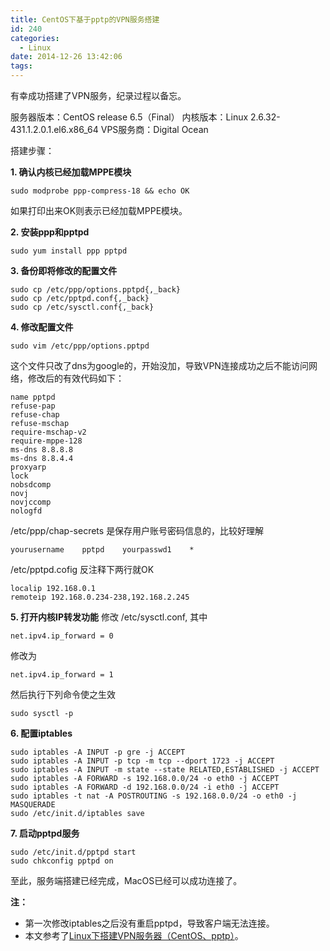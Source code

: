 ```yaml
---
title: CentOS下基于pptp的VPN服务搭建
id: 240
categories:
  - Linux
date: 2014-12-26 13:42:06
tags:
---
```


有幸成功搭建了VPN服务，纪录过程以备忘。

服务器版本：CentOS release 6.5（Final）
内核版本：Linux 2.6.32-431.1.2.0.1.el6.x86\_64
VPS服务商：Digital Ocean

搭建步骤：

**1. 确认内核已经加载MPPE模块**
```
sudo modprobe ppp-compress-18 && echo OK
```
如果打印出来OK则表示已经加载MPPE模块。

**2. 安装ppp和pptpd**
```
sudo yum install ppp pptpd
```

**3. 备份即将修改的配置文件**
```
sudo cp /etc/ppp/options.pptpd{,_back}
sudo cp /etc/pptpd.conf{,_back}
sudo cp /etc/sysctl.conf{,_back}
```

**4. 修改配置文件**
```
sudo vim /etc/ppp/options.pptpd
```
这个文件只改了dns为google的，开始没加，导致VPN连接成功之后不能访问网络，修改后的有效代码如下：
```
name pptpd
refuse-pap
refuse-chap
refuse-mschap
require-mschap-v2
require-mppe-128
ms-dns 8.8.8.8
ms-dns 8.8.4.4
proxyarp
lock
nobsdcomp
novj
novjccomp
nologfd
```

/etc/ppp/chap-secrets 是保存用户账号密码信息的，比较好理解
```
yourusername    pptpd    yourpasswd1    *
```

/etc/pptpd.cofig 反注释下两行就OK
```
localip 192.168.0.1
remoteip 192.168.0.234-238,192.168.2.245
```

**5. 打开内核IP转发功能**
修改 /etc/sysctl.conf, 其中
```
net.ipv4.ip_forward = 0
```
修改为
```
net.ipv4.ip_forward = 1
```
然后执行下列命令使之生效
```
sudo sysctl -p
```

**6. 配置iptables**
```
sudo iptables -A INPUT -p gre -j ACCEPT
sudo iptables -A INPUT -p tcp -m tcp --dport 1723 -j ACCEPT
sudo iptables -A INPUT -m state --state RELATED,ESTABLISHED -j ACCEPT
sudo iptables -A FORWARD -s 192.168.0.0/24 -o eth0 -j ACCEPT
sudo iptables -A FORWARD -d 192.168.0.0/24 -i eth0 -j ACCEPT
sudo iptables -t nat -A POSTROUTING -s 192.168.0.0/24 -o eth0 -j MASQUERADE
sudo /etc/init.d/iptables save
```

**7. 启动pptpd服务**
```
sudo /etc/init.d/pptpd start
sudo chkconfig pptpd on
```

至此，服务端搭建已经完成，MacOS已经可以成功连接了。

**注：**
- 第一次修改iptables之后没有重启pptpd，导致客户端无法连接。
- 本文参考了[Linux下搭建VPN服务器（CentOS、pptp）](http://www.cnblogs.com/sixiweb/archive/2012/11/20/2778732.html "Linux下搭建VPN服务器（CentOS、pptp）")。
